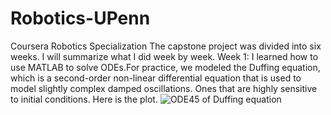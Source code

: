 # Robotics-UPenn
Coursera Robotics Specialization 
The capstone project was divided into six weeks. I will summarize what I did week by week.
Week 1: I learned how to use MATLAB to solve ODEs.For practice, we modeled the Duffing equation, which is a second-order non-linear differential equation that is used to model slightly complex damped oscillations. Ones that are highly sensitive to initial conditions. Here is the plot.
![ODE45 of Duffing equation](https://github.com/chumoyot/Robotics-UPenn/assets/135506318/b199f21a-935b-4c7d-954d-fdd9d6ae235b)

